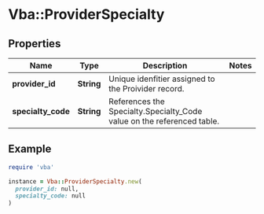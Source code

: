 # Vba::ProviderSpecialty

## Properties

| Name | Type | Description | Notes |
| ---- | ---- | ----------- | ----- |
| **provider_id** | **String** | Unique idenfitier assigned to the Proivider record. |  |
| **specialty_code** | **String** | References the Specialty.Specialty_Code value on the referenced table. |  |

## Example

```ruby
require 'vba'

instance = Vba::ProviderSpecialty.new(
  provider_id: null,
  specialty_code: null
)
```

